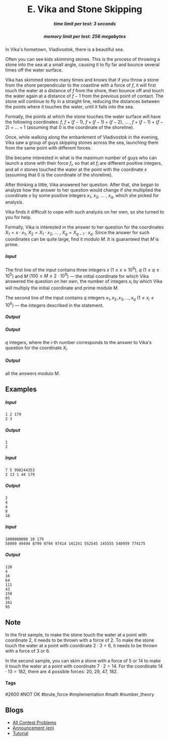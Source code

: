 <h1 style='text-align: center;'> E. Vika and Stone Skipping</h1>

<h5 style='text-align: center;'>time limit per test: 3 seconds</h5>
<h5 style='text-align: center;'>memory limit per test: 256 megabytes</h5>

In Vika's hometown, Vladivostok, there is a beautiful sea.

Often you can see kids skimming stones. This is the process of throwing a stone into the sea at a small angle, causing it to fly far and bounce several times off the water surface.

Vika has skimmed stones many times and knows that if you throw a stone from the shore perpendicular to the coastline with a force of $f$, it will first touch the water at a distance of $f$ from the shore, then bounce off and touch the water again at a distance of $f - 1$ from the previous point of contact. The stone will continue to fly in a straight line, reducing the distances between the points where it touches the water, until it falls into the sea.

Formally, the points at which the stone touches the water surface will have the following coordinates: $f$, $f + (f - 1)$, $f + (f - 1) + (f - 2)$, ... , $f + (f - 1) + (f - 2) + \ldots + 1$ (assuming that $0$ is the coordinate of the shoreline).

Once, while walking along the embankment of Vladivostok in the evening, Vika saw a group of guys skipping stones across the sea, launching them from the same point with different forces.

She became interested in what is the maximum number of guys who can launch a stone with their force $f_i$, so that all $f_i$ are different positive integers, and all $n$ stones touched the water at the point with the coordinate $x$ (assuming that $0$ is the coordinate of the shoreline).

After thinking a little, Vika answered her question. After that, she began to analyze how the answer to her question would change if she multiplied the coordinate $x$ by some positive integers $x_1$, $x_2$, ... , $x_q$, which she picked for analysis.

Vika finds it difficult to cope with such analysis on her own, so she turned to you for help.

Formally, Vika is interested in the answer to her question for the coordinates $X_1 = x \cdot x_1$, $X_2 = X_1 \cdot x_2$, ... , $X_q = X_{q-1} \cdot x_q$. Since the answer for such coordinates can be quite large, find it modulo $M$. It is guaranteed that $M$ is prime.

##### Input

The first line of the input contains three integers $x$ ($1 \le x \le 10^9$), $q$ ($1 \le q \le 10^5$) and $M$ ($100 \le M \le 2 \cdot 10^9$) — the initial coordinate for which Vika answered the question on her own, the number of integers $x_i$ by which Vika will multiply the initial coordinate and prime module $M$.

The second line of the input contains $q$ integers $x_1, x_2, x_3, \ldots, x_q$ ($1 \le x_i \le 10^6$) — the integers described in the statement.

##### Output

##### Output

 $q$ integers, where the $i$-th number corresponds to the answer to Vika's question for the coordinate $X_i$. 
##### Output

 all the answers modulo $M$.

## Examples

##### Input


```text
1 2 179
2 3
```
##### Output


```text
1
2
```
##### Input


```text
7 5 998244353
2 13 1 44 179
```
##### Output


```text
2
4
4
8
16
```
##### Input


```text
1000000000 10 179
58989 49494 8799 9794 97414 141241 552545 145555 548959 774175
```
##### Output


```text
120
4
16
64
111
43
150
85
161
95
```
## Note

In the first sample, to make the stone touch the water at a point with coordinate $2$, it needs to be thrown with a force of $2$. To make the stone touch the water at a point with coordinate $2 \cdot 3 = 6$, it needs to be thrown with a force of $3$ or $6$.

In the second sample, you can skim a stone with a force of $5$ or $14$ to make it touch the water at a point with coordinate $7 \cdot 2 = 14$. For the coordinate $14 \cdot 13 = 182$, there are $4$ possible forces: $20$, $29$, $47$, $182$.



#### Tags 

#2600 #NOT OK #brute_force #implementation #math #number_theory 

## Blogs
- [All Contest Problems](../Codeforces_Round_885_(Div._2).md)
- [Announcement (en)](../blogs/Announcement_(en).md)
- [Tutorial](../blogs/Tutorial.md)
